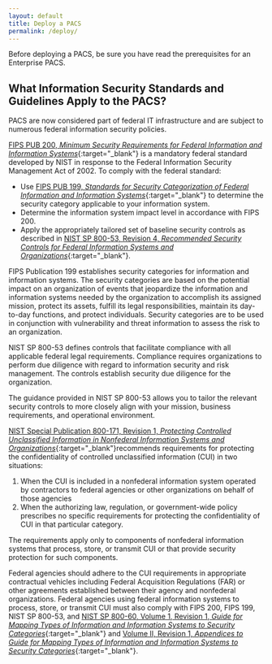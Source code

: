 ```yaml
---
layout: default
title: Deploy a PACS
permalink: /deploy/
---
```

Before deploying a PACS, be sure you have read the prerequisites for an Enterprise PACS.

## What Information Security Standards and Guidelines Apply to the PACS?

PACS are now considered part of federal IT infrastructure and are subject to numerous federal information security policies.

[FIPS PUB 200, _Minimum Security Requirements for Federal Information and Information Systems_](https://nvlpubs.nist.gov/nistpubs/FIPS/NIST.FIPS.200.pdf){:target="_blank"}<!--Corrected with current NIST link--> is a mandatory federal standard developed by NIST in response to the Federal Information Security Management Act of 2002.<!--Note:  The Federal Information Security Modernization Act (FISMA) of 2014 changed the FISMA acronym to "Modernization."-->  To comply with the federal standard:
* Use [FIPS PUB 199, _Standards for Security Categorization of Federal Information and Information Systems_](https://nvlpubs.nist.gov/nistpubs/FIPS/NIST.FIPS.199.pdf){:target="_blank"} to determine the security category applicable to your information system.<!--Correct NIST link-->
* Determine the information system impact level in accordance with FIPS 200.
* Apply the appropriately tailored set of baseline security controls as described in [NIST SP 800-53, Revision 4, _Recommended Security Controls for Federal Information Systems and Organizations_](http://nvlpubs.nist.gov/nistpubs/SpecialPublications/NIST.SP.800-53r4.pdf){:target="_blank"}.

FIPS Publication 199<!--Moved title to 1st FIPS PUB 199 reference above--> establishes security categories for information and information systems. The security categories are based on the potential impact on an organization of events that jeopardize the information and information systems needed by the organization to accomplish its assigned mission, protect its assets, fulfill its legal responsibilities, maintain its day-to-day functions, and protect individuals. Security categories are to be used in conjunction with vulnerability and threat information to assess the risk to an organization.

NIST SP 800-53<!--Moved title to 1st reference of SP 800-53 R4 above--> defines controls that facilitate compliance with all applicable federal legal requirements.  Compliance requires organizations to perform due diligence with regard to information security and risk management.  The controls establish security due diligence for the organization.

The guidance provided in NIST SP 800-53 allows you to tailor the relevant security controls to more closely align with your mission, business requirements, and operational environment.

[NIST Special Publication 800-171, Revision 1, _Protecting Controlled Unclassified Information in Nonfederal Information Systems and Organizations_](http://nvlpubs.nist.gov/nistpubs/SpecialPublications/NIST.SP.800-171r1.pdf){:target="_blank"}<!--Corrected link to correct NIST location-->recommends requirements for protecting the confidentiality of controlled unclassified information (CUI) in two situations:

1. When the CUI is included in a nonfederal information system operated by contractors to federal agencies or other organizations on behalf of those agencies
2. When the authorizing law, regulation, or government-wide policy prescribes no specific requirements for protecting the confidentiality of CUI in that particular category.

The requirements apply only to components of nonfederal information systems that process, store, or transmit CUI or that provide security protection for such components.

Federal agencies should adhere to the CUI requirements in appropriate contractual vehicles including Federal Acquisition Regulations (FAR) or other agreements established between their agency and nonfederal organizations.  Federal agencies using federal information systems to process, store, or transmit CUI must also comply with FIPS 200, FIPS 199, NIST SP 800-53, and [NIST SP 800-60, Volume 1, Revision 1, _Guide for Mapping Types of Information and Information Systems to Security Categories_](http://nvlpubs.nist.gov/nistpubs/Legacy/SP/nistspecialpublication800-60v1r1.pdf){:target="_blank"}<!--Updated NIST link and added Volume II reference for completeness.--> and [Volume II, Revision 1, _Appendices to Guide for Mapping Types of Information and Information Systems to Security Categories_](http://nvlpubs.nist.gov/nistpubs/Legacy/SP/nistspecialpublication800-60v2r1.pdf){:target="_blank"}.
